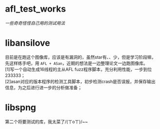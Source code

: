 # afl_test_works
*一些奇奇怪怪自己用的测试用法*

# libansilove
目前是在跑这个图像库，应该是有漏洞的，虽然star有、、少，但是学习阶段嘛，先这样练手吧，用 `AFL + ASan`，近期的想法是一边整理论文一边跑图像库。  
[1]写一个自动生成16线程的主从AFL fuzz程序脚本，充分利用性能，一步到位233333；  
[2]asan对应的版本程序的检测工具脚本，初步检测crash是否误报，并保存输出信息，为之后进行进一步的分析做准备；  

# libspng
第二个将要测试的库，我太菜了/(ㄒoㄒ)/~~
